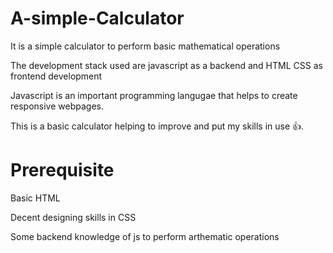 # A-simple-Calculator
It is a simple calculator to perform basic mathematical operations


The development stack used are  javascript as a backend and HTML CSS as frontend development 

Javascript is an important programming langugae that helps to create responsive webpages.


This is a basic calculator helping to improve and put my skills in use 👍.

# Prerequisite

 Basic HTML 
 
 Decent designing skills in CSS
 
 Some backend knowledge of js to perform arthematic operations
 
